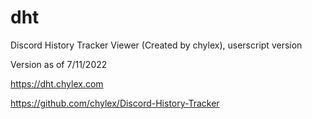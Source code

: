 # dht
Discord History Tracker Viewer (Created by chylex), userscript version

Version as of 7/11/2022

https://dht.chylex.com

https://github.com/chylex/Discord-History-Tracker
